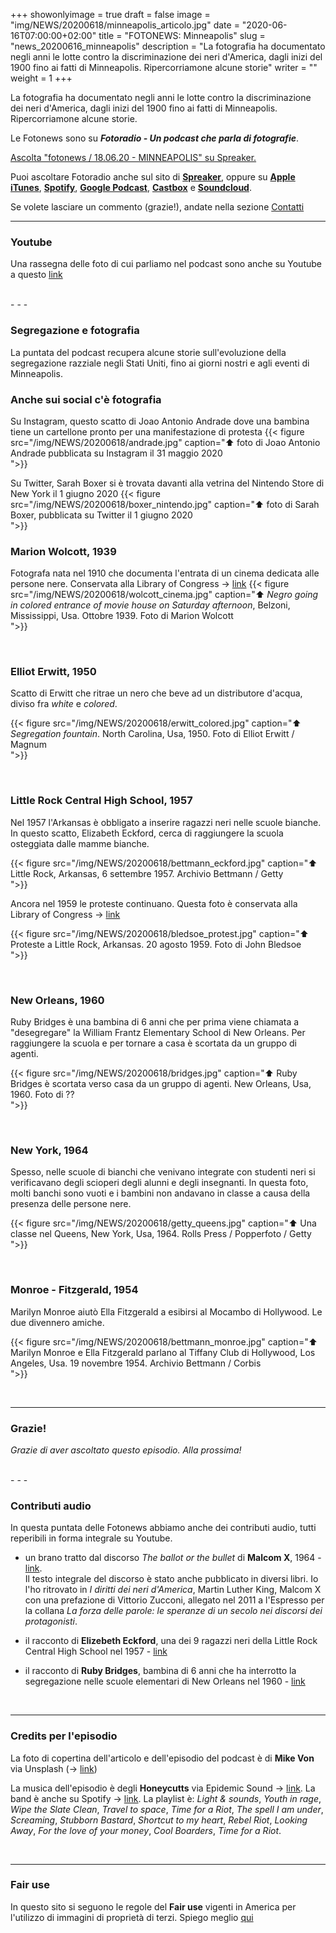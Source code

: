 +++
showonlyimage = true
draft = false
image = "img/NEWS/20200618/minneapolis_articolo.jpg"
date = "2020-06-16T07:00:00+02:00"
title = "FOTONEWS: Minneapolis"
slug = "news_20200616_minneapolis"
description = "La fotografia ha documentato negli anni le lotte contro la discriminazione dei neri d'America, dagli inizi del 1900 fino ai fatti di Minneapolis. Ripercorriamone alcune storie"
writer = ""
weight = 1
+++

La fotografia ha documentato negli anni le lotte contro la discriminazione dei neri d'America, dagli inizi del 1900 fino ai fatti di Minneapolis. Ripercorriamone alcune storie.
<!--more-->

Le Fotonews sono su **_Fotoradio - Un podcast che parla di fotografie_**.

<a class="spreaker-player" href="https://www.spreaker.com/episode/31521129" data-resource="episode_id=31521129" data-width="100%" data-height="200px" data-theme="light" data-playlist="false" data-playlist-continuous="false" data-autoplay="false" data-live-autoplay="false" data-chapters-image="true" data-episode-image-position="right" data-hide-logo="false" data-hide-likes="false" data-hide-comments="false" data-hide-sharing="false" data-hide-download="false">Ascolta "fotonews &#x2F; 18.06.20 - MINNEAPOLIS" su Spreaker.</a>

Puoi ascoltare Fotoradio anche sul sito di <a href="https://www.spreaker.com/show/fotoradio-un-podcast-sulle-fotografie">**Spreaker**</a>, oppure su <a target="blank" href="https://podcasts.apple.com/it/podcast/fotoradio-un-podcast-sulle-fotografie/id1473090985">**Apple iTunes**</a>, <a target="blank" href="https://open.spotify.com/show/3dzBBFOJD2gaz2pRdhlzYh">**Spotify**</a>, <a target="blank" href="https://www.google.com/podcasts?feed=aHR0cHM6Ly93d3cuc3ByZWFrZXIuY29tL3Nob3cvMzYwNzI4OS9lcGlzb2Rlcy9mZWVk">**Google Podcast**</a>, <a target="blank" href="https://castbox.fm/channel/Fotoradio-un-podcast-sulle-fotografie-id2203635?country=it">**Castbox**</a> e <a target="blank" href="https://soundcloud.com/user-153455998">**Soundcloud**</a>.

Se volete lasciare un commento (grazie!), andate nella sezione <a href="/contact/">Contatti</a>

- - -

### Youtube

Una rassegna delle foto di cui parliamo nel podcast sono anche su Youtube a questo <a target="blank" href="https://youtu.be/jNa35hAqPNc">link</a>

<br>
- - -

### Segregazione e fotografia

La puntata del podcast recupera alcune storie sull'evoluzione della segregazione razziale negli Stati Uniti, fino ai giorni nostri e agli eventi di Minneapolis.


### Anche sui social c'è fotografia

Su Instagram, questo scatto di Joao Antonio Andrade dove una bambina tiene un cartellone pronto per una manifestazione di protesta
{{< figure src="/img/NEWS/20200618/andrade.jpg" caption="⬆︎ foto di Joao Antonio Andrade pubblicata su Instagram il 31 maggio 2020<br> ">}}


Su Twitter, Sarah Boxer si è trovata davanti alla vetrina del Nintendo Store di New York il 1 giugno 2020
{{< figure src="/img/NEWS/20200618/boxer_nintendo.jpg" caption="⬆︎ foto di Sarah Boxer, pubblicata su Twitter il 1 giugno 2020<br> ">}}
<br>



### Marion Wolcott, 1939

Fotografa nata nel 1910 che documenta l'entrata di un cinema dedicata alle persone nere. Conservata alla Library of Congress -> <a target="blank" href="https://www.loc.gov/pictures/item/2017754826/">link</a>
{{< figure src="/img/NEWS/20200618/wolcott_cinema.jpg" caption="⬆︎ _Negro going in colored entrance of movie house on Saturday afternoon_, Belzoni, Mississippi, Usa. Ottobre 1939. Foto di Marion Wolcott<br> ">}}

<br>

### Elliot Erwitt, 1950

Scatto di Erwitt che ritrae un nero che beve ad un distributore d'acqua, diviso fra _white_ e _colored_.

{{< figure src="/img/NEWS/20200618/erwitt_colored.jpg" caption="⬆︎ _Segregation fountain_. North Carolina, Usa, 1950. Foto di Elliot Erwitt / Magnum<br> ">}}

<br>


### Little Rock Central High School, 1957

Nel 1957 l'Arkansas è obbligato a inserire ragazzi neri nelle scuole bianche. In questo scatto, Elizabeth Eckford, cerca di raggiungere la scuola osteggiata dalle mamme bianche.

{{< figure src="/img/NEWS/20200618/bettmann_eckford.jpg" caption="⬆︎ Little Rock, Arkansas, 6 settembre 1957. Archivio Bettmann / Getty<br> ">}}

Ancora nel 1959 le proteste continuano. Questa foto è conservata alla Library of Congress -> <a target="blank" href="https://www.loc.gov/item/2009632339/">link</a>

{{< figure src="/img/NEWS/20200618/bledsoe_protest.jpg" caption="⬆︎ Proteste a Little Rock, Arkansas. 20 agosto 1959. Foto di John Bledsoe<br> ">}}

<br>


### New Orleans, 1960

Ruby Bridges è una bambina di 6 anni che per prima viene chiamata a "desegregare" la William Frantz Elementary School di New Orleans. Per raggiungere la scuola e per tornare a casa è scortata da un gruppo di agenti.

{{< figure src="/img/NEWS/20200618/bridges.jpg" caption="⬆︎ Ruby Bridges è scortata verso casa da un gruppo di agenti. New Orleans, Usa, 1960. Foto di ??<br> ">}}


<br>

### New York, 1964

Spesso, nelle scuole di bianchi che venivano integrate con studenti neri si verificavano degli scioperi degli alunni e degli insegnanti. In questa foto, molti banchi sono vuoti e i bambini non andavano in classe a causa della presenza delle persone nere.

{{< figure src="/img/NEWS/20200618/getty_queens.jpg" caption="⬆︎ Una classe nel Queens, New York, Usa, 1964. Rolls Press / Popperfoto / Getty<br> ">}}

<br>

### Monroe - Fitzgerald, 1954

Marilyn Monroe aiutò Ella Fitzgerald a esibirsi al Mocambo di Hollywood. Le due divennero amiche.

{{< figure src="/img/NEWS/20200618/bettmann_monroe.jpg" caption="⬆︎ Marilyn Monroe e Ella Fitzgerald parlano al Tiffany Club di Hollywood, Los Angeles, Usa. 19 novembre 1954. Archivio Bettmann / Corbis<br> ">}}

<br>

- - -

### Grazie!

_Grazie di aver ascoltato questo episodio. Alla prossima!_

<br>
- - -

### Contributi audio

In questa puntata delle Fotonews abbiamo anche dei contributi audio, tutti reperibili in forma integrale su Youtube.

* un brano tratto dal discorso _The ballot or the bullet_ di **Malcom X**, 1964 - <a target="blank" href="https://www.youtube.com/watch?v=GML1ketVPmU">link</a>.</br>
Il testo integrale del discorso è stato anche pubblicato in diversi libri. Io l'ho ritrovato in _I diritti dei neri d'America_, Martin Luther King, Malcom X con una prefazione di Vittorio Zucconi, allegato nel 2011 a l'Espresso per la collana _La forza delle parole: le speranze di un secolo nei discorsi dei protagonisti_.

* il racconto di **Elizebeth Eckford**, una dei 9 ragazzi neri della Little Rock Central High School nel 1957 - <a target="blank" href="https://www.youtube.com/watch?v=CAPOvdOEYE8">link</a>

* il racconto di **Ruby Bridges**, bambina di 6 anni che ha interrotto la segregazione nelle scuole elementari di New Orleans nel 1960 - <a target="blank" href="https://www.youtube.com/watch?v=lyRH_LK8v5c">link</a>



<br>


<!--
- - -

### Citazioni


- Fabrizio Gatti, con le immagini di Massimo Sestini, _Dimmi dove sei_, National Geographic Italia, giugno 2019

Le voci fuori campo sono tratte dal trailer del documentario di National Geographic Channel diretto da Jesús Garcés Lambert andato in onda il 20 giugno 2019 su Sky e poi boh.
-->

<!--
- - -
### Errata corrige

Nella prima versione dell'episodio, avevo previsto di chiudere con una clip di Nicolò Govoni che racconta il centro creato da Still I Rise alle porte del campo di Samos.
Poi invece ho preferito inserire la clip dal Tedx dove si parla di volontariato che mi pare più interessante. Quindi non torna il mio discorso in chiusura di puntata. Mi spiace
-->

<!--
- - -

### Altri link

- La puntata di **Be My Diary** di Rossella Pivanti citata nell'episodio è ascoltabile a questo (<a target="blank" href="https://www.spreaker.com/user/bemydiary/bmd-s02e10-finito">link</a>)

-->

- - -

### Credits per l'episodio

La foto di copertina dell'articolo e dell'episodio del podcast è di **Mike Von** via Unsplash (-> <a target="blank" href="https://unsplash.com/photos/wLY9bHf-KUU">link</a>)

La musica dell'episodio è degli **Honeycutts** via Epidemic Sound -> <a target="blank" href="https://www.epidemicsound.com/artists/honeycutts">link</a>. La band è anche su Spotify -> <a target="blank" href="https://open.spotify.com/artist/2AvQPvnrIO54M9O5exgliK?si=kGaKvXCmScSJgdALwWLmqg">link</a>.
La playlist è: _Light & sounds_, _Youth in rage_, _Wipe the Slate Clean_, _Travel to space_, _Time for a Riot_, _The spell I am under_, _Screaming_, _Stubborn Bastard_, _Shortcut to my heart_, _Rebel Riot_, _Looking Away_, _For the love of your money_, _Cool Boarders_, _Time for a Riot_.

<br>

- - -


### Fair use

In questo sito si seguono le regole del **Fair use** vigenti in America per l'utilizzo di immagini di proprietà di terzi. Spiego meglio <a href="/static_page/fair_use/">qui</a>
